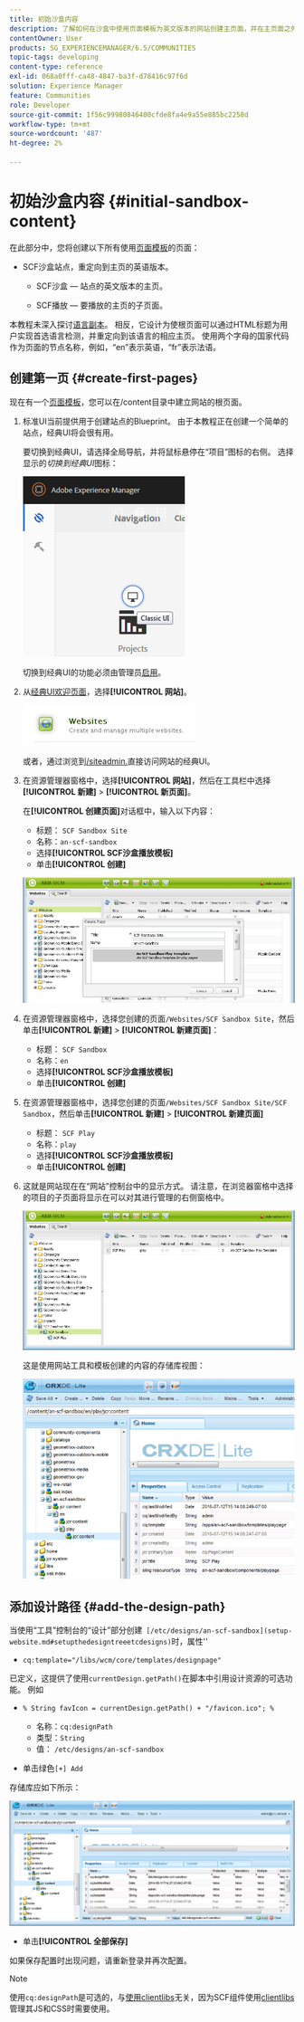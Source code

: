 ```yaml
---
title: 初始沙盒内容
description: 了解如何在沙盒中使用页面模板为英文版本的网站创建主页面，并在主页面之外创建子页面。
contentOwner: User
products: SG_EXPERIENCEMANAGER/6.5/COMMUNITIES
topic-tags: developing
content-type: reference
exl-id: 068a0fff-ca48-4847-ba3f-d78416c97f6d
solution: Experience Manager
feature: Communities
role: Developer
source-git-commit: 1f56c99980846400cfde8fa4e9a55e885bc2258d
workflow-type: tm+mt
source-wordcount: '487'
ht-degree: 2%

---
```


# 初始沙盒内容 {#initial-sandbox-content}

在此部分中，您将创建以下所有使用[页面模板](initial-app.md#createthepagetemplate)的页面：

* SCF沙盒站点，重定向到主页的英语版本。

   * SCF沙盒 — 站点的英文版本的主页。

   * SCF播放 — 要播放的主页的子页面。

本教程未深入探讨[语言副本](../../help/sites-administering/tc-prep.md)。 相反，它设计为使根页面可以通过HTML标题为用户实现首选语言检测，并重定向到该语言的相应主页。 使用两个字母的国家代码作为页面的节点名称，例如，“en”表示英语，“fr”表示法语。

## 创建第一页 {#create-first-pages}

现在有一个[页面模板](initial-app.md#createthepagetemplate)，您可以在/content目录中建立网站的根页面。

1. 标准UI当前提供用于创建站点的Blueprint。 由于本教程正在创建一个简单的站点，经典UI将会很有用。

   要切换到经典UI，请选择全局导航，并将鼠标悬停在“项目”图标的右侧。 选择显示的&#x200B;*切换到经典UI*&#x200B;图标：

   ![经典UI](assets/classic-ui.png)

   切换到经典UI的功能必须由管理员[启用](../../help/sites-administering/enable-classic-ui.md)。

1. 从[经典UI欢迎页面](http://localhost:4502/welcome.html)，选择&#x200B;**[!UICONTROL 网站]**。

   ![classic-ui-website](assets/classic-ui-website.png)

   或者，通过浏览到[/siteadmin.](http://localhost:4502/siteadmin)直接访问网站的经典UI。

1. 在资源管理器窗格中，选择&#x200B;**[!UICONTROL 网站]**，然后在工具栏中选择&#x200B;**[!UICONTROL 新建]** > **[!UICONTROL 新页面]**。

   在&#x200B;**[!UICONTROL 创建页面]**&#x200B;对话框中，输入以下内容：

   * 标题： `SCF Sandbox Site`
   * 名称：`an-scf-sandbox`
   * 选择&#x200B;**[!UICONTROL SCF沙盒播放模板]**
   * 单击&#x200B;**[!UICONTROL 创建]**

   ![classic-ui-create-page](assets/classic-ui-create-page.png)

1. 在资源管理器窗格中，选择您创建的页面`/Websites/SCF Sandbox Site`，然后单击&#x200B;**[!UICONTROL 新建]** > **[!UICONTROL 新建页面]**：

   * 标题： `SCF Sandbox`
   * 名称：`en`
   * 选择&#x200B;**[!UICONTROL SCF沙盒播放模板]**
   * 单击&#x200B;**[!UICONTROL 创建]**

1. 在资源管理器窗格中，选择您创建的页面`/Websites/SCF Sandbox Site/SCF Sandbox`，然后单击&#x200B;**[!UICONTROL 新建]** > **[!UICONTROL 新建页面]**

   * 标题： `SCF Play`
   * 名称：`play`
   * 选择&#x200B;**[!UICONTROL SCF沙盒播放模板]**
   * 单击&#x200B;**[!UICONTROL 创建]**

1. 这就是网站现在在“网站”控制台中的显示方式。 请注意，在浏览器窗格中选择的项目的子页面将显示在可以对其进行管理的右侧窗格中。

   ![classic-ui-website-page](assets/classic-ui-website-page.png)

   这是使用网站工具和模板创建的内容的存储库视图：

   ![classic-ui-repository-view](assets/classic-ui-repository-view.png)

## 添加设计路径 {#add-the-design-path}

当使用“工具”控制台的“设计”部分创建` [/etc/designs/an-scf-sandbox](setup-website.md#setupthedesigntreeetcdesigns)`时，属性&#39;&#39;

* `cq:template="/libs/wcm/core/templates/designpage"`

已定义，这提供了使用`currentDesign.getPath()`在脚本中引用设计资源的可选功能。 例如

* `% String favIcon = currentDesign.getPath() + "/favicon.ico"; %`


   * 名称：`cq:designPath`
   * 类型：`String`
   * 值： `/etc/designs/an-scf-sandbox`

* 单击绿色`[+] Add`

存储库应如下所示：

![classic-ui-repository-path](assets/classic-ui-repository-path.png)

* 单击&#x200B;**[!UICONTROL 全部保存]**

如果保存配置时出现问题，请重新登录并再次配置。

>[!NOTE]
>
>使用`cq:designPath`是可选的，与[使用clientlibs](develop-app.md#includeclientlibsintemplate)无关，因为SCF组件使用[clientlibs](client-customize.md#clientlibs-for-scf)管理其JS和CSS时需要使用。
